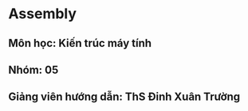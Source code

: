 # Assembly
## Môn học: Kiến trúc máy tính
## Nhóm: 05
## Giảng viên hướng dẫn: ThS Đinh Xuân Trường

